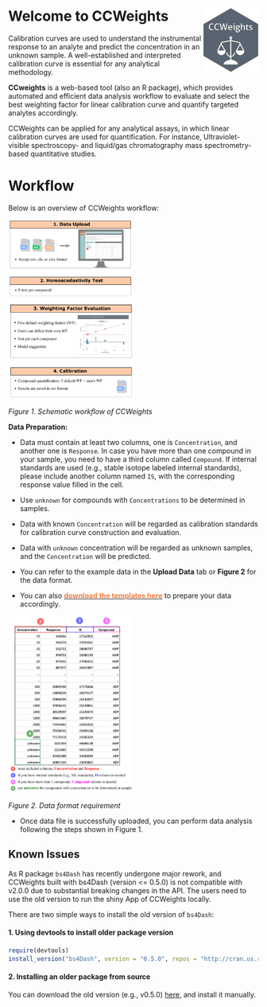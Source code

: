 
# Welcome to CCWeights <img src='https://github.com/YonghuiDong/CCWeights/blob/main/inst/shiny/Gui/mds/pix/logo.png' align="right" height="130"/>


Calibration curves are used to understand the instrumental response to an analyte and predict the concentration in an unknown sample. A well-established and interpreted calibration curve is essential for any analytical methodology. 

**CCweights</span>** is a web-based tool (also an R package), which provides automated and efficient data analysis workflow to evaluate and select the best weighting factor for linear calibration curve and quantify targeted analytes accordingly. 

CCWeights can be applied for any analytical assays, in which linear calibration curves are used for quantification. For instance, Ultraviolet-visible spectroscopy- and liquid/gas chromatography mass spectrometry-based quantitative studies.


# Workflow

Below is an overview of CCWeights workflow:

<img src="https://github.com/YonghuiDong/CCWeights/blob/main/inst/shiny/Gui/mds/pix/workflow.png" width = "50%"/>

<em>Figure 1. Schematic workflow of CCWeights</em>

**Data Preparation:** 

- Data must contain at least two columns, one is `Concentration`, and another one is `Response`. In case you have more than one compound in your sample, you need to have a third column called `Compound`. If internal standards are used (e.g., stable isotope labeled internal standards), please include another column named `IS`, with the corresponding response value filled in the cell. 

- Use `unknown` for compounds with `Concentrations` to be determined in samples.

- Data with known `Concentration` will be regarded as calibration standards for calibration curve construction and evaluation.

- Data with `unknown` concentration will be regarded as unknown samples, and the `Concentration` will be predicted.
  
- You can refer to the example data in the **Upload Data** tab or **Figure 2** for the data format.
  
- You can also **[<b><span style="color:#F17F42">download the templates here</span></b>](https://github.com/YonghuiDong/CCWeights/tree/main/inst/shiny/Templete)** to prepare your data accordingly.

<img src="https://github.com/YonghuiDong/CCWeights/blob/main/inst/shiny/Gui/mds/pix/datafile.png" width="50%"/>

<em>Figure 2. Data format requirement</em>

- Once data file is successfully uploaded, you can perform data analysis following the steps shown in Figure 1.

## Known Issues

As R package `bs4Dash` has recently undergone major rework, and CCWeights built with bs4Dash (version <= 0.5.0) is not compatible with v2.0.0 due to substantial breaking changes in the API. The users need to use the old version to run the shiny App of CCWeights locally.

There are two simple ways to install the old version of `bs4Dash`:

#### 1. Using devtools to install older package version

```r
require(devtools)
install_version("bs4Dash", version = "0.5.0", repos = "http://cran.us.r-project.org")
```

#### 2. Installing an older package from source

You can download the old version (e.g., v0.5.0) [here](https://cran.r-project.org/src/contrib/Archive/bs4Dash/), and install it manually.

<br></br>

